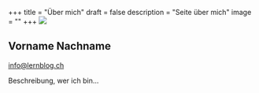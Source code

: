 +++
title = "Über mich"
draft = false
description = "Seite über mich"
image = ""
+++
![](/img/default-author.png)

## Vorname Nachname

info@lernblog.ch

Beschreibung, wer ich bin...
